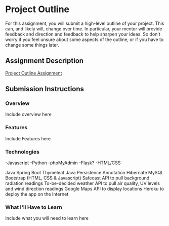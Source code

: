 # Project Outline
For this assignment, you will submit a high-level outline of your project. This can, and likely will, change over time. In particular, your mentor will provide feedback and direction and feedback to help sharpen your ideas. So don't worry if you feel unsure about some aspects of the outline, or if you have to change some things later.

## Assignment Description
[Project Outline Assignment](https://education.launchcode.org/liftoff/assignments/project-outline/)

## Submission Instructions

### Overview
Include overview here

### Features
Include Features here

### Technologies
-Javascript
-Python
-phpMyAdmin
-Flask?
-HTML/CSS

Java
Spring Boot
Thymeleaf
Java Persistence Annotation
Hibernate
MySQL
Bootstrap (HTML, CSS & Javascript)
Safecast API to pull background radiation readings
To-be-decided weather API to pull air quality, UV levels and wind direction readings
Google Maps API to display locations
Heroku to deploy the app on the Internet

### What I'll Have to Learn
Include what you will need to learn here
